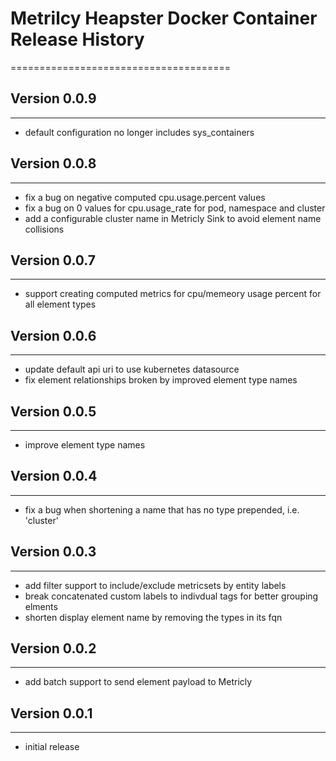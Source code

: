 # Metrilcy Heapster Docker Container Release History
======================================

## Version 0.0.9
---------------------------
- default configuration no longer includes sys_containers

## Version 0.0.8
---------------------------
- fix a bug on negative computed cpu.usage.percent values
- fix a bug on 0 values for cpu.usage_rate for pod, namespace and cluster
- add a configurable cluster name in Metricly Sink to avoid element name collisions

## Version 0.0.7
---------------------------
- support creating computed metrics for cpu/memeory usage percent for all element types

## Version 0.0.6
---------------------------
- update default api uri to use kubernetes datasource
- fix element relationships broken by improved element type names

## Version 0.0.5
---------------------------
- improve element type names

## Version 0.0.4
---------------------------
- fix a bug when shortening a name that has no type prepended, i.e. 'cluster'

## Version 0.0.3
---------------------------
- add filter support to include/exclude metricsets by entity labels
- break concatenated custom labels to indivdual tags for better grouping elments
- shorten display element name by removing the types in its fqn

## Version 0.0.2
---------------------------
- add batch support to send element payload to Metricly

## Version 0.0.1
---------------------------
- initial release
